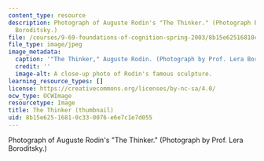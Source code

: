 ```yaml
---
content_type: resource
description: Photograph of Auguste Rodin's "The Thinker." (Photograph by Prof. Lera
  Boroditsky.)
file: /courses/9-69-foundations-of-cognition-spring-2003/8b15e62516810c330076e6e7c1e7d055_9-69s03-th.jpg
file_type: image/jpeg
image_metadata:
  caption: '"The Thinker," Auguste Rodin. (Photograph by Prof. Lera Boroditsky.)'
  credit: ''
  image-alt: A close-up photo of Rodin's famous sculpture.
learning_resource_types: []
license: https://creativecommons.org/licenses/by-nc-sa/4.0/
ocw_type: OCWImage
resourcetype: Image
title: The Thinker (thumbnail)
uid: 8b15e625-1681-0c33-0076-e6e7c1e7d055
---
```

Photograph of Auguste Rodin's "The Thinker." (Photograph by Prof. Lera Boroditsky.)